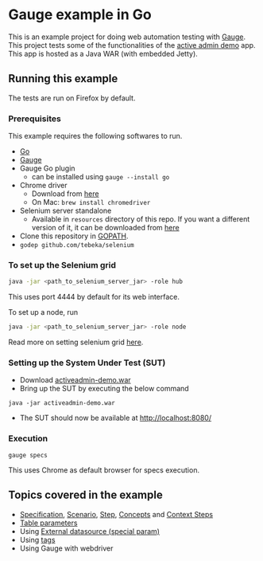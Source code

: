 # Gauge example in Go

This is an example project for doing web automation testing with [Gauge](http://getgauge.io). This project tests some of the functionalities of the [active admin demo](https://github.com/getgauge/activeadmin-demo) app. This app is hosted as a Java WAR (with embedded Jetty).

## Running this example
The tests are run on Firefox by default.

### Prerequisites

This example requires the following softwares to run.
  * [Go](https://golang.org/)
  * [Gauge](http://getgauge.io/get-started/index.html)
  * Gauge Go plugin
    * can be installed using `gauge --install go`
  * Chrome driver
    * Download from [here](http://chromedriver.storage.googleapis.com/index.html)
    * On Mac: `brew install chromedriver`
  * Selenium server standalone
    * Available in `resources` directory of this repo. If you want a different version of it, it can be downloaded from [here](http://selenium-release.storage.googleapis.com/index.html)
  * Clone this repository in [GOPATH](https://github.com/golang/go/wiki/GOPATH).           
  * `godep github.com/tebeka/selenium`       

### To set up the Selenium grid

```sh
java -jar <path_to_selenium_server_jar> -role hub
```
This uses port 4444 by default for its web interface.

To set up a node, run
```sh
java -jar <path_to_selenium_server_jar> -role node
```
Read more on setting selenium grid [here](https://github.com/apoorvam/gaugeGrid#setting-the-selenium-grid).

### Setting up the System Under Test (SUT)

* Download [activeadmin-demo.war](https://bintray.com/artifact/download/gauge/activeadmin-demo/activeadmin-demo.war)
* Bring up the SUT by executing the below command
```
java -jar activeadmin-demo.war
```
* The SUT should now be available at [http://localhost:8080/](http://localhost:8080)

### Execution

```
gauge specs
```
This uses Chrome as default browser for specs execution.

## Topics covered in the example

* [Specification](http://getgauge.io/documentation/user/current/specifications/index.html), [Scenario](http://getgauge.io/documentation/user/current/specifications/scenarios.html),  [Step](http://getgauge.io/documentation/user/current/specifications/steps.html), [Concepts](http://getgauge.io/documentation/user/current/specifications/concepts.html) and [Context Steps](http://getgauge.io/documentation/user/current/specifications/contexts.html)
* [Table parameters](http://getgauge.io/documentation/user/current/specifications/parameters.html#table-parameter)
* Using [External datasource (special param)](http://getgauge.io/documentation/user/current/specifications/parameters.html#special-parameters)
* Using [tags](http://getgauge.io/documentation/user/current/specifications/tags.html)
* Using Gauge with webdriver

